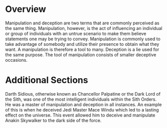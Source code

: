 # Overview
Manipulation and deception are two terms that are commonly perceived as the same thing.
Manipulation, however, is the act of influencing an individual or group of individuals with an untrue scenario to make them believe statements one may be trying to convey.
Manipulation is commonly used to take advantage of somebody and utilize their presence to obtain what they want.
A manipulation is therefore a tool to many.
Deception is a lie used for the same purpose.
The tool of manipulation consists of smaller deceptive occasions.

# Additional Sections
Darth Sidious, otherwise known as Chancellor Palpatine or the Dark Lord of the Sith, was one of the most intelligent individuals within the Sith Orders.
He was a master of manipulation and deception in all instances.
An example of this is when he deceived Jedi Master Mace Windu which led to a lasting effect on the universe.
This event allowed him to deceive and manipulate Anakin Skywalker to the dark side of the force.